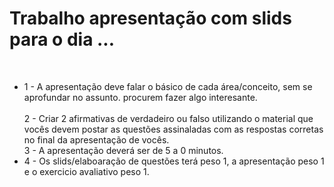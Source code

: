 <h1>Trabalho apresentação com slids para o dia ...</h1>
<br/>

<ul>
   <li>1 - A apresentação deve falar o básico de cada área/conceito, 
sem se aprofundar no assunto. procurem fazer algo interesante.</li><br />

  </li>2 - Criar 2 afirmativas de verdadeiro ou falso utilizando o 
material que vocês devem postar as questões assinaladas com 
as respostas corretas no final da apresentação de vocês.</li><br />

  </li>3 - A apresentação deverá ser de 5 a 0 minutos.</li> <br />

  <li>4 - Os slids/elaboaração de questões terá peso 1, a apresentação 
peso 1 e o exercicio avaliativo peso 1.</li>  
</ul>
